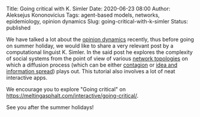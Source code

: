 Title: Going critical with K. Simler
Date: 2020-06-23 08:00
Author: Aleksejus Kononovicius
Tags: agent-based models, networks, epidemiology, opinion dynamics
Slug: going-critical-with-k-simler
Status: published

We have talked a lot about the [opinion dynamics](/tag/opinion-dynamics/)
recently, thus before going on summer holiday, we would like to share a very
relevant post by a computational linguist K. Simler. In the said post he
explores the complexity of social systems from the point of view of various
[network topologies](/tag/networks/) on which a diffusion process
(which can be either [contagion](/tag/epidemiology/) or
[idea and information spread](/tag/opinion-dynamics/)) plays out. This tutorial
also involves a lot of neat interactive apps.

We encourage you to explore "Going critical" on
<https://meltingasphalt.com/interactive/going-critical/>.

See you after the summer holidays!
